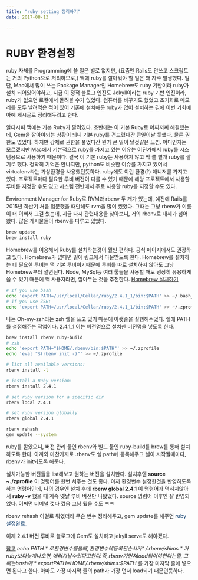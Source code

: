 ```yaml
---
title: "ruby setting 정리하기"
date: 2017-08-13

---
```

# RUBY 환경설정
ruby 자체를 Programming에 쓸 일은 별로 없지만, (요즘엔 Rails도 안쓰고 스크립트는 거의 Python으로 처리하므로,) 맥에 ruby를 깔아둬야 할 일은 꽤 자주 발생했다. 일단, Mac에서 많이 쓰는 Package Manager인 Homebrew도 ruby 기반이라 ruby가 설치 되어있어야하고, 지금 이 정적 블로그 엔진도 Jekyll이라는 ruby 기반 엔진이라, ruby가 없으면 로컬에서 돌려볼 수가 없었다. 컴퓨터를 바꾸기도 했었고 초기화로 메모리를 모두 날려먹은 적이 있어 기존에 설치해둔 ruby가 없어 설치하는 김에 이번 기회에 아예 게시글로 정리해두려고 한다.

알다시피 맥에는 기본 Ruby가 깔려있다. 초반에는 이 기본 Ruby로 어찌저찌 해결했는데, Gem을 깔아야되는 상황이 되니 기본 ruby를 건드렸다간 큰일이날 듯했다. 물론 권한도 없었다. 하지만 강제로 권한을 풀었다간 뭔가 큰 일이 날것같은 느낌. 어디인지는 모르겠지만 Mac에서 기본적으로 ruby를 가지고 있는 이유는 어딘가에서 ruby를 시스템용으로 사용하기 때문이다. 결국 이 기본 ruby는 사용하지 않고 막 쓸 별개 ruby를 깔기로 했다. 정확히 기억은 안나지만, python도 비슷한 이슈를 가지고 있어서 virtualenv라는 가상환경을 사용했던듯하다. ruby에도 이런 환경(?) 매니저를 가지고 있다. 프로젝트마다 필요한 루비 버전이 다를 수 있기 때문에 해당 프로젝트에서 사용할 루비를 지정할 수도 있고 시스템 전반에서 주로 사용할 ruby를 지정할 수도 있다.

Environment Manager for Ruby로 RVM과 rbenv 두 개가 있는데, 예전에 Rails를 2015년 하반기 처음 입문했을 때만해도 rvm을 많이 썼었다. 그때는 그냥 rbenv가 이름이 더 이뻐서 그걸 썼는데, 지금 다시 관련내용을 찾아보니, 거의 rbenv로 대세가 넘어왔다. 많은 게시물들이 rbenv를 다루고 있었다.

```bash
brew update
brew install ruby
```
Homebrew를 이용해서 Ruby를 설치하는것이 훨씬 편하다. 공식 페이지에서도 권장하고 있다. Homebrew가 없다면 밑에 링크에서 다운받도록 한다. Homebrew를 설치하는 데 필요한 루비는 맥 기본 루비이기때문에 루비를 따로 설치하지 않아도 그냥 Homebrew부터 깔면된다. Node, MySql등 여러 툴들을 사용할 때도 굉장히 유용하게 쓸 수 있기 때문에 맥 사용자라면, 깔아두는 것을 추천한다.
[Homebrew 설치하기](https://brew.sh/index_ko.html)

```bash
# If you use bash
echo 'export PATH=/usr/local/Cellar/ruby/2.4.1_1/bin:$PATH' >> ~/.bash_profile
# If you use ZSH:
echo 'export PATH=/usr/local/Cellar/ruby/2.4.1_1/bin:$PATH' >> ~/.zprofile
```
나는 Oh-my-zsh라는 zsh 쉘을 쓰고 있기 때문에 아랫줄을 실행해주었다. 쉘에 PATH를 설정해주는 작업이다. 2.4.1_1 이는 버전명으로 설치한 버전명을 넣도록 한다.

```bash
brew install rbenv ruby-build
# zsh
echo 'export PATH="$HOME/.rbenv/bin:$PATH"' >> ~/.zprofile
echo 'eval "$(rbenv init -)"' >> ~/.zprofile  

# list all available versions:
rbenv install -l

# install a Ruby version:
rbenv install 2.4.1

# set ruby version for a specific dir
rbenv local 2.4.1

# set ruby version globally
rbenv global 2.4.1

rbenv rehash
gem update --system

```
ruby를 깔았으니, 버전 관리 툴인 rbenv와 빌드 툴인 ruby-build를 brew를 통해 설치하도록 한다. 아까와 마찬가지로 .rbenv도 쉘 path에 등록해주고 쉘이 시작될때마다, rbenv가 init되도록 해준다.

설치가능한 버전들을 list해보고 원하는 버전을 설치한다. 설치후엔 **source ~./zprofile** 이 명령어를 한번 쳐주는 것도 좋다. 아까 환경변수 설정한것을 반영하도록 하는 명령어인데, 나의 경우엔 설치 후에 **rbenv global 2.4.1** 이 명령어가 먹히지않아서 **ruby -v** 했을 때 계속 옛날 루비 버전만 나왔었다. source 명령어 이후엔 잘 반영되었다. 어쩌면 터미널 껏다 켰음 그냥 됬을 수도 ㅋㅋ

rbenv rehash 이걸로 뭐였더라 무슨 변수 정리해주고, gem update를 해주면 <span style="color:#003366">ruby 설정완료.</span>

이제 2.4.1 버전 루비로 블로그에 Gem도 설치하고 jekyll serve도 해야겠다.

[참고](https://stackoverflow.com/questions/14607193/installing-gem-or-updating-rubygems-fails-with-permissions-error)
*echo $PATH* 로 환경변수를 볼때, 환경변수에 등록된 순서가 *~/.rbenv/shims* 가 ruby보다 늦게 나오면, 에러가 날 수 있다고 한다. 즉, rbenv가 먼저 load되어야한다는 말, 그때는 bash에 *export PATH=$HOME/.rbenv/shims:$PATH* 를 가장 마지막 줄에 넣으면 된다고 한다. 아마도 가장 마지막 줄의 path가 가장 먼저 load되기 때문인듯하다.
